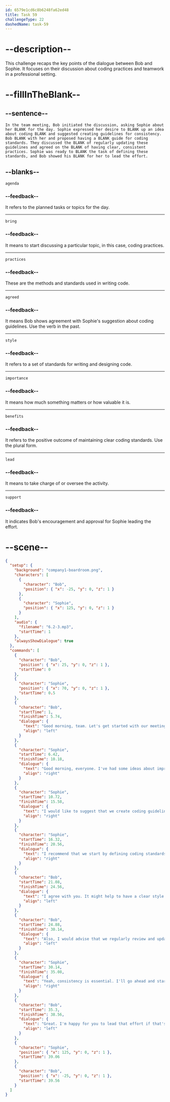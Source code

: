 ```yaml
---
id: 6579e1cd6c8b6248fa62ed48
title: Task 59
challengeType: 22
dashedName: task-59
---
```


<!-- (Audio) The whole dialogue. -->

# --description--

This challenge recaps the key points of the dialogue between Bob and Sophie. It focuses on their discussion about coding practices and teamwork in a professional setting.

# --fillInTheBlank--

## --sentence--

`In the team meeting, Bob initiated the discussion, asking Sophie about her BLANK for the day. Sophie expressed her desire to BLANK up an idea about coding BLANK and suggested creating guidelines for consistency. Bob BLANK with her and proposed having a BLANK guide for coding standards. They discussed the BLANK of regularly updating these guidelines and agreed on the BLANK of having clear, consistent practices. Sophie was ready to BLANK the task of defining these standards, and Bob showed his BLANK for her to lead the effort.`

## --blanks--

`agenda`

### --feedback--

It refers to the planned tasks or topics for the day.

---

`bring`

### --feedback--

It means to start discussing a particular topic, in this case, coding practices.

---

`practices`

### --feedback--

These are the methods and standards used in writing code.

---

`agreed`

### --feedback--

It means Bob shows agreement with Sophie's suggestion about coding guidelines. Use the verb in the past.

---

`style`

### --feedback--

It refers to a set of standards for writing and designing code.

---

`importance`

### --feedback--

It means how much something matters or how valuable it is.

---

`benefits`

### --feedback--

It refers to the positive outcome of maintaining clear coding standards. Use the plural form.

---

`lead`

### --feedback--

It means to take charge of or oversee the activity.

---

`support`

### --feedback--

It indicates Bob's encouragement and approval for Sophie leading the effort.

# --scene--

```json
{
  "setup": {
    "background": "company1-boardroom.png",
    "characters": [
      {
        "character": "Bob",
        "position": { "x": -25, "y": 0, "z": 1 }
      },
      {
        "character": "Sophie",
        "position": { "x": 125, "y": 0, "z": 1 }
      }
    ],
    "audio": {
      "filename": "6.2-3.mp3",
      "startTime": 1
    },
    "alwaysShowDialogue": true
  },
  "commands": [
    {
      "character": "Bob",
      "position": { "x": 25, "y": 0, "z": 1 },
      "startTime": 0
    },
    {
      "character": "Sophie",
      "position": { "x": 70, "y": 0, "z": 1 },
      "startTime": 0.5
    },
    {
      "character": "Bob",
      "startTime": 1,
      "finishTime": 5.74,
      "dialogue": {
        "text": "Good morning, team. Let's get started with our meeting. Sophie, what's on your agenda today?",
        "align": "left"
      }
    },
    {
      "character": "Sophie",
      "startTime": 6.42,
      "finishTime": 10.18,
      "dialogue": {
        "text": "Good morning, everyone. I've had some ideas about improving our coding practices.",
        "align": "right"
      }
    },
    {
      "character": "Sophie",
      "startTime": 10.72,
      "finishTime": 15.58,
      "dialogue": {
        "text": "I would like to suggest that we create coding guidelines to ensure consistency across our projects.",
        "align": "right"
      }
    },
    {
      "character": "Sophie",
      "startTime": 16.32,
      "finishTime": 20.56,
      "dialogue": {
        "text": "I recommend that we start by defining coding standards for different programming languages we use.",
        "align": "right"
      }
    },
    {
      "character": "Bob",
      "startTime": 21.08,
      "finishTime": 24.56,
      "dialogue": {
        "text": "I agree with you. It might help to have a clear style guide for each language.",
        "align": "left"
      }
    },
    {
      "character": "Bob",
      "startTime": 24.88,
      "finishTime": 30.14,
      "dialogue": {
        "text": "Also, I would advise that we regularly review and update these guidelines as our projects evolve.",
        "align": "left"
      }
    },
    {
      "character": "Sophie",
      "startTime": 30.14,
      "finishTime": 35.08,
      "dialogue": {
        "text": "Yeah, consistency is essential. I'll go ahead and start with defining those coding standards.",
        "align": "right"
      }
    },
    {
      "character": "Bob",
      "startTime": 35.3,
      "finishTime": 38.56,
      "dialogue": {
        "text": "Great. I'm happy for you to lead that effort if that's ok with you.",
        "align": "left"
      }
    },
    {
      "character": "Sophie",
      "position": { "x": 125, "y": 0, "z": 1 },
      "startTime": 39.06
    },
    {
      "character": "Bob",
      "position": { "x": -25, "y": 0, "z": 1 },
      "startTime": 39.56
    }
  ]
}
```

